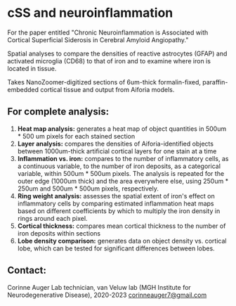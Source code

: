 # cSS and neuroinflammation
For the paper entitled "Chronic Neuroinflammation is Associated with Cortical Superficial Siderosis in Cerebral Amyloid Angiopathy." 

Spatial analyses to compare the densities of reactive astrocytes (GFAP) and activated microglia (CD68) to that of iron and to examine where iron is located in tissue.

Takes NanoZoomer-digitized sections of 6um-thick formalin-fixed, paraffin-embedded cortical tissue and output from Aiforia models.

## For complete analysis:
1. **Heat map analysis:** generates a heat map of object quantities in 500um * 500 um pixels for each stained section
2. **Layer analysis:** compares the densities of Aiforia-identified objects between 1000um-thick artificial cortical layers for one stain at a time
3. **Inflammation vs. iron:** compares  to the number of inflammatory cells, as a continuous variable, to the number of iron deposits, as a categorical variable, within 500um * 500um pixels. The analysis is repeated for the outer edge (1000um thick) and the area everywhere else, using 250um * 250um and 500um * 500um pixels, respectively.
4. **Ring weight analysis:** assesses the spatial extent of iron's effect on inflammatory cells by comparing estimated inflammation heat maps based on different coefficients by which to multiply the iron density in rings around each pixel.
5. **Cortical thickness:** compares mean cortical thickness to the number of iron deposits within sections
6. **Lobe density comparison:** generates data on object density vs. cortical lobe, which can be tested for significant differences between lobes.

## Contact: 
Corinne Auger
Lab technician, van Veluw lab (MGH Institute for Neurodegenerative Disease), 2020-2023
corinneauger7@gmail.com
